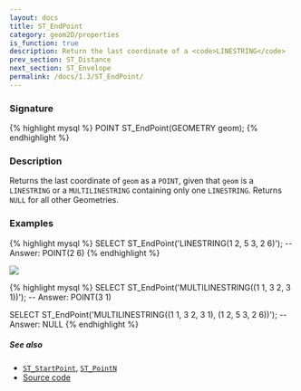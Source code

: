 ```yaml
---
layout: docs
title: ST_EndPoint
category: geom2D/properties
is_function: true
description: Return the last coordinate of a <code>LINESTRING</code>
prev_section: ST_Distance
next_section: ST_Envelope
permalink: /docs/1.3/ST_EndPoint/
---
```


### Signature

{% highlight mysql %}
POINT ST_EndPoint(GEOMETRY geom);
{% endhighlight %}

### Description

Returns the last coordinate of `geom` as a `POINT`, given that `geom` is a
`LINESTRING` or a `MULTILINESTRING` containing only one `LINESTRING`. Returns
`NULL` for all other Geometries.

<!-- This function does not seem to be SFS. Is it SQL-MM? -->

### Examples

{% highlight mysql %}
SELECT ST_EndPoint('LINESTRING(1 2, 5 3, 2 6)');
-- Answer: POINT(2 6)
{% endhighlight %}

<img class="displayed" src="../ST_EndPoint.png"/>

{% highlight mysql %}
SELECT ST_EndPoint('MULTILINESTRING((1 1, 3 2, 3 1))');
-- Answer: POINT(3 1)

SELECT ST_EndPoint('MULTILINESTRING((1 1, 3 2, 3 1),
                                    (1 2, 5 3, 2 6))');
-- Answer: NULL
{% endhighlight %}

##### See also

* [`ST_StartPoint`](../ST_StartPoint), [`ST_PointN`](../ST_PointN)
* <a href="https://github.com/orbisgis/h2gis/blob/master/h2spatial/src/main/java/org/h2gis/h2spatial/internal/function/spatial/properties/ST_EndPoint.java" target="_blank">Source code</a>
